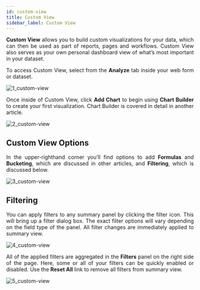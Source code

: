 ```yaml
---
id: custom-view
title: Custom View
sidebar_label: Custom View
---
```


<div style="text-align: justify">

**Custom View** allows you to build custom visualizations for your data, which can then be used as part of reports, pages and workflows. Custom View also serves as your own personal dashboard view of what’s most important in your dataset. 

To access Custom View, select from the **Analyze** tab inside your web form or dataset. 

![1_custom-view](https://s3.amazonaws.com/cdn.qrvey.com/documentation_assets/ui-docs/dataviews/3.4.3.7_custom-view/1_custom-view.png#thumbnail-60)

Once inside of Custom View, click **Add Chart** to begin using **Chart Builder** to create your first visualization. Chart Builder is covered in detail in another article. 

![2_custom-view](https://s3.amazonaws.com/cdn.qrvey.com/documentation_assets/ui-docs/dataviews/3.4.3.7_custom-view/2_custom-view.png#thumbnail)


## Custom View Options 
In the upper-righthand corner you’ll find options to add **Formulas** and **Bucketing**, which are discussed in other articles, and **Filtering**, which is discussed below.

![3_custom-view](https://s3.amazonaws.com/cdn.qrvey.com/documentation_assets/ui-docs/dataviews/3.4.3.7_custom-view/3_custom-view.png#thumbnail-60)


## Filtering
You can apply filters to any summary panel by clicking the filter icon. This will bring up a filter dialog box. The exact filter options will vary depending on the field type of the panel. All filter changes are immediately applied to summary view.

![4_custom-view](https://s3.amazonaws.com/cdn.qrvey.com/documentation_assets/ui-docs/dataviews/3.4.3.7_custom-view/4_custom-view.png#thumbnail)

All of the applied filters are aggregated in the **Filters** panel on the right side of the page. Here, some or all of your filters can be quickly enabled or disabled. Use the **Reset All** link to remove all filters from summary view.

![5_custom-view](https://s3.amazonaws.com/cdn.qrvey.com/documentation_assets/ui-docs/dataviews/3.4.3.7_custom-view/5_custom-view.png#thumbnail-40)
